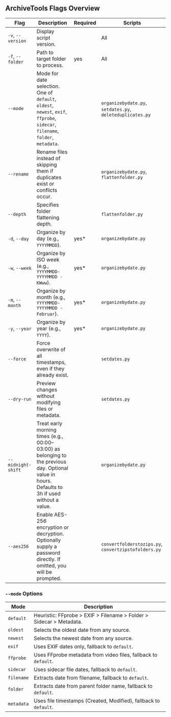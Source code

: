 ## ArchiveTools Flags Overview

| Flag               | Description                                                                                                                                      | Required | Scripts                                                   |
|--------------------|--------------------------------------------------------------------------------------------------------------------------------------------------|----------|-----------------------------------------------------------|
| `-v`, `--version`  | Display script version.                                                                                                                          |          | All                                                       |
| `-f`, `--folder`   | Path to target folder to process.                                                                                                                | yes      | All                                                       |
| `--mode`           | Mode for date selection. One of `default`, `oldest`, `newest`, `exif`, `ffprobe`, `sidecar`, `filename`, `folder`, `metadata`.                   |          | `organizebydate.py`, `setdates.py`, `deleteduplicates.py` |
| `--rename`         | Rename files instead of skipping them if duplicates exist or conflicts occur.                                                                    |          | `organizebydate.py`, `flattenfolder.py`                   |
| `--depth`          | Specifies folder flattening depth.                                                                                                               |          | `flattenfolder.py`                                        |
| `-d`, `--day`      | Organize by day (e.g., `YYYYMMDD`).                                                                                                              | yes*     | `organizebydate.py`                                       |
| `-w`, `--week`     | Organize by ISO week (e.g., `YYYYMMDD-YYYYMMDD - KWww`).                                                                                         | yes*     | `organizebydate.py`                                       |
| `-m`, `--month`    | Organize by month (e.g., `YYYYMMDD-YYYYMMDD - Februar`).                                                                                         | yes*     | `organizebydate.py`                                       |
| `-y`, `--year`     | Organize by year (e.g., `YYYY`).                                                                                                                 | yes*     | `organizebydate.py`                                       |
| `--force`          | Force overwrite of all timestamps, even if they already exist.                                                                                   |          | `setdates.py`                                             |
| `--dry-run`        | Preview changes without modifying files or metadata.                                                                                             |          | `setdates.py`                                             |
| `--midnight-shift` | Treat early morning times (e.g., 00:00–03:00) as belonging to the previous day. Optional value in hours. Defaults to 3h if used without a value. |          | `organizebydate.py`                                       |
| `--aes256`         | Enable AES-256 encryption or decryption. Optionally supply a password directly. If omitted, you will be prompted.                                |          | `convertfolderstozips.py`, `convertzipstofolders.py`      |


### `--mode` Options

| Mode       | Description                                                         |
|------------|---------------------------------------------------------------------|
| `default`  | Heuristic: FFprobe > EXIF > Filename > Folder > Sidecar > Metadata. |
| `oldest`   | Selects the oldest date from any source.                            |
| `newest`   | Selects the newest date from any source.                            |
| `exif`     | Uses EXIF dates only, fallback to `default`.                        |
| `ffprobe`  | Uses FFprobe metadata from video files, fallback to `default`.      |
| `sidecar`  | Uses sidecar file dates, fallback to `default`.                     |
| `filename` | Extracts date from filename, fallback to `default`.                 |
| `folder`   | Extracts date from parent folder name, fallback to `default`.       |
| `metadata` | Uses file timestamps (Created, Modified), fallback to `default`.    |